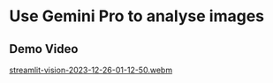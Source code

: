 <H1>Use Gemini Pro to analyse images</H1>

<H2> Demo Video </H2>

[streamlit-vision-2023-12-26-01-12-50.webm](https://github.com/Nikhil-Doye/Gemini-Vision/assets/55625207/a2ab91f5-fcdd-49a7-922e-b4017768a019)
